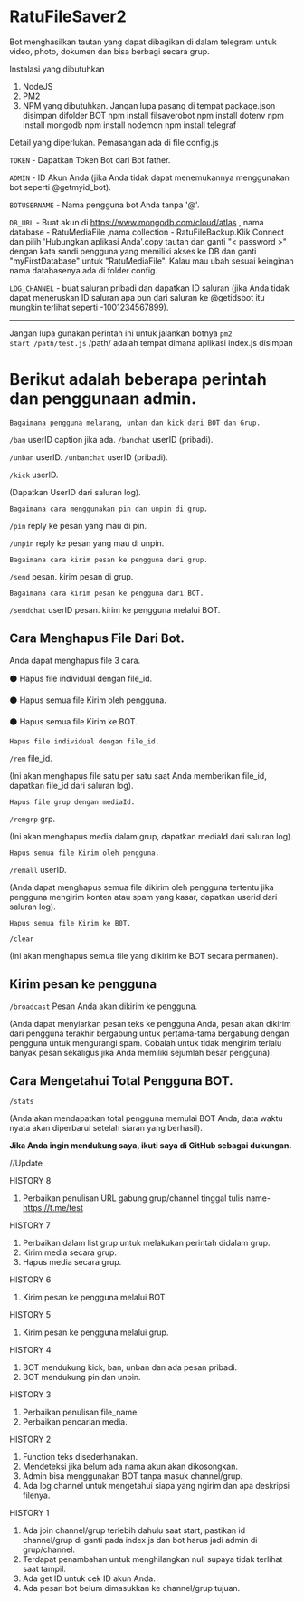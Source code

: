 # RatuFileSaver2
Bot menghasilkan tautan yang dapat dibagikan di dalam telegram untuk video, photo, dokumen dan bisa berbagi secara grup.

Instalasi yang dibutuhkan
1. NodeJS
2. PM2
3. NPM yang dibutuhkan. Jangan lupa pasang di tempat package.json disimpan difolder BOT
    npm install filsaverobot
    npm install dotenv
    npm install mongodb
    npm install nodemon
    npm install telegraf

Detail yang diperlukan.
Pemasangan ada di file config.js

<code>TOKEN</code> - Dapatkan Token Bot dari Bot father.

<code>ADMIN</code> - ID Akun Anda (jika Anda tidak dapat menemukannya menggunakan bot seperti @getmyid_bot).

<code>BOTUSERNAME</code> - Nama pengguna bot Anda tanpa '@'.

<code>DB_URL</code> - Buat akun di https://www.mongodb.com/cloud/atlas , nama database - RatuMediaFile ,nama collection - RatuFileBackup.Klik Connect dan pilih 'Hubungkan aplikasi Anda'.copy tautan dan ganti "< password >" dengan kata sandi pengguna yang memiliki akses ke DB dan ganti "myFirstDatabase" untuk "RatuMediaFile". Kalau mau ubah sesuai keinginan nama databasenya ada di folder config.

<code>LOG_CHANNEL</code> - buat saluran pribadi dan dapatkan ID saluran (jika Anda tidak dapat meneruskan ID saluran apa pun dari saluran ke @getidsbot itu mungkin terlihat seperti -1001234567899).
<hr>

Jangan lupa gunakan perintah ini untuk jalankan botnya
<code>pm2 start /path/test.js</code> /path/ adalah tempat dimana aplikasi index.js disimpan

<h1>Berikut adalah beberapa perintah dan penggunaan admin.</h1>


    Bagaimana pengguna melarang, unban dan kick dari BOT dan Grup.

<code>/ban</code> userID caption jika ada.
<code>/banchat</code> userID (pribadi). 

<code>/unban</code> userID.
<code>/unbanchat</code> userID (pribadi).

<code>/kick</code> userID.

(Dapatkan UserID dari saluran log).


    Bagaimana cara menggunakan pin dan unpin di grup.

<code>/pin</code> reply ke pesan yang mau di pin.

<code>/unpin</code> reply ke pesan yang mau di unpin.


    Bagaimana cara kirim pesan ke pengguna dari grup.

<code>/send</code> pesan. kirim pesan di grup.


    Bagaimana cara kirim pesan ke pengguna dari BOT.

<code>/sendchat</code> userID pesan. kirim ke pengguna melalui BOT.
 

<h2>Cara Menghapus File Dari Bot.</h2>


Anda dapat menghapus file 3 cara.

  ⚫ Hapus file individual dengan file_id.

  ⚫ Hapus semua file Kirim oleh pengguna.

  ⚫ Hapus semua file Kirim ke BOT.


    Hapus file individual dengan file_id.

<code>/rem</code> file_id.

(Ini akan menghapus file satu per satu saat Anda memberikan file_id, dapatkan file_id dari saluran log).


    Hapus file grup dengan mediaId.

<code>/remgrp</code> grp.

(Ini akan menghapus media dalam grup, dapatkan mediaId dari saluran log).


    Hapus semua file Kirim oleh pengguna.

<code>/remall</code> userID.

(Anda dapat menghapus semua file dikirim oleh pengguna tertentu jika pengguna mengirim konten atau spam yang kasar, dapatkan userid dari saluran log).


    Hapus semua file Kirim ke B0T.

<code>/clear</code>

(Ini akan menghapus semua file yang dikirim ke BOT secara permanen).

<h2>Kirim pesan ke pengguna</h2>

<code>/broadcast</code> Pesan Anda akan dikirim ke pengguna.

(Anda dapat menyiarkan pesan teks ke pengguna Anda, pesan akan dikirim dari pengguna terakhir bergabung untuk pertama-tama bergabung dengan pengguna untuk mengurangi spam. Cobalah untuk tidak mengirim terlalu banyak pesan sekaligus jika Anda memiliki sejumlah besar pengguna).


<h2>Cara Mengetahui Total Pengguna BOT.</h2>

<code>/stats</code>

(Anda akan mendapatkan total pengguna memulai BOT Anda, data waktu nyata akan diperbarui setelah siaran yang berhasil).


<b>Jika Anda ingin mendukung saya, ikuti saya di GitHub sebagai dukungan.</b>

//Update

HISTORY 8
1. Perbaikan penulisan URL gabung grup/channel tinggal tulis name-https://t.me/test

HISTORY 7
1. Perbaikan dalam list grup untuk melakukan perintah didalam grup.
2. Kirim media secara grup.
3. Hapus media secara grup.

HISTORY 6
1. Kirim pesan ke pengguna melalui BOT.

HISTORY 5
1. Kirim pesan ke pengguna melalui grup.

HISTORY 4
1. BOT mendukung kick, ban, unban dan ada pesan pribadi.
2. BOT mendukung pin dan unpin.

HISTORY 3
1. Perbaikan penulisan file_name.
2. Perbaikan pencarian media.

HISTORY 2
1. Function teks disederhanakan.
2. Mendeteksi jika belum ada nama akun akan dikosongkan.
3. Admin bisa menggunakan BOT tanpa masuk channel/grup.
4. Ada log channel untuk mengetahui siapa yang ngirim dan apa deskripsi filenya.

HISTORY 1
1. Ada join channel/grup terlebih dahulu saat start, pastikan id channel/grup di ganti pada index.js dan bot harus jadi admin di grup/channel.
2. Terdapat penambahan untuk menghilangkan null supaya tidak terlihat saat tampil.
3. Ada get ID untuk cek ID akun Anda.
4. Ada pesan bot belum dimasukkan ke channel/grup tujuan.
